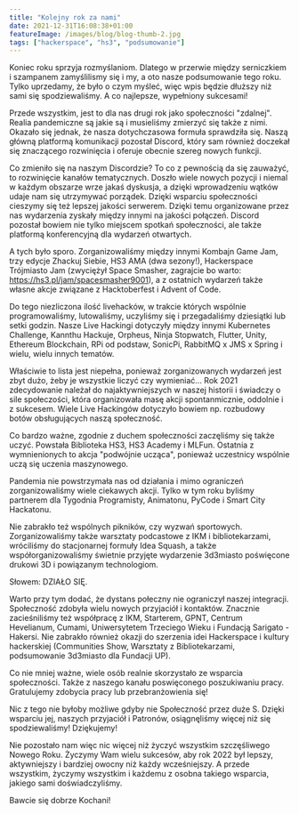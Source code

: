 ```yaml
---
title: "Kolejny rok za nami"
date: 2021-12-31T16:08:38+01:00
featureImage: /images/blog/blog-thumb-2.jpg
tags: ["hackerspace", "hs3", "podsumowanie"]
---
```


Koniec roku sprzyja rozmyślaniom. Dlatego w przerwie między serniczkiem i szampanem zamyślilismy się i my, a oto nasze podsumowanie tego roku. Tylko uprzedamy, że było o czym myśleć, więc wpis będzie dłuższy niż sami się spodziewaliśmy. A co najlepsze, wypełniony sukcesami!

Przede wszystkim, jest to dla nas drugi rok jako społeczności "zdalnej". Realia pandemiczne są jakie są i musieliśmy zmierzyć się także z nimi. Okazało się jednak, że nasza dotychczasowa formuła sprawdziła się. Naszą główną platformą komunikacji pozostał Discord, który sam również doczekał się znaczącego rozwinięcia i oferuje obecnie szereg nowych funkcji. 

Co zmieniło się na naszym Discordzie? To co z pewnością da się zauważyć, to rozwinięcie kanałów tematycznych. Doszło wiele nowych pozycji i niemal w każdym obszarze wrze jakaś dyskusja, a dzięki wprowadzeniu wątków udaje nam się utrzymywać porządek. Dzięki wsparciu społeczności cieszymy się też lepszej jakości serwerem. Dzięki temu organizowane przez nas wydarzenia zyskały między innymi na jakości połączeń. Discord pozostał bowiem nie tylko miejscem spotkań społeczności, ale także platformą konferencyjną dla wydarzeń otwartych.

A tych było sporo. Zorganizowaliśmy między innymi Kombajn Game Jam, trzy edycje Zhackuj Siebie, HS3 AMA (dwa sezony!), Hackerspace Trójmiasto Jam (zwyciężył Space Smasher, zagrajcie bo warto: <https://hs3.pl/jam/spacesmasher9001>), a z ostatnich wydarzeń także własne akcje związane z Hacktoberfest i Advent of Code.

Do tego niezliczona ilość livehacków, w trakcie których wspólnie programowaliśmy, lutowaliśmy, uczyliśmy się i przegadaliśmy dziesiątki lub setki godzin. Nasze Live Hackingi dotyczyły między innymi Kubernetes Challenge, Kannthu Hackuje, Orpheus, Ninja Stopwatch, Flutter, Unity, Ethereum Blockchain, RPi od podstaw, SonicPi, RabbitMQ x JMS x Spring i wielu, wielu innych tematów.

Właściwie to lista jest niepełna, ponieważ zorganizowanych wydarzeń jest zbyt dużo, żeby je wszystkie liczyć czy wymieniać... Rok 2021 zdecydowanie należał do najaktywniejszych w naszej historii i świadczy o sile społeczości, która organizowała masę akcji spontanmicznie, oddolnie i z sukcesem. Wiele Live Hackingów dotyczyło bowiem np. rozbudowy botów obsługujących naszą społeczność. 

Co bardzo ważne, zgodnie z duchem społeczności zaczęliśmy się także uczyć. Powstała Biblioteka HS3, HS3 Academy i MLFun. Ostatnia z wymnienionych to akcja "podwójnie ucząca", ponieważ uczestnicy wspólnie uczą się uczenia maszynowego. 

Pandemia nie powstrzymała nas od działania i mimo ograniczeń zorganizowaliśmy wiele ciekawych akcji. Tylko w tym roku byliśmy partnerem dla Tygodnia Programisty, Animatonu, PyCode i Smart City Hackatonu.

Nie zabrakło też wspólnych pikników, czy wyzwań sportowych. Zorganizowaliśmy także warsztaty podcastowe z IKM i bibliotekarzami, wróciliśmy do stacjonarnej formuły Idea Squash, a także współorganizowaliśmy świetnie przyjęte wydarzenie 3d3miasto poświęcone drukowi 3D i powiązanym technologiom.

Słowem: DZIAŁO SIĘ.

Warto przy tym dodać, że dystans połeczny nie ograniczył naszej integracji. Społeczność zdobyła wielu nowych przyjaciół i kontaktów. Znacznie zacieśniliśmy też współpracę z IKM, Starterem, GPNT, Centrum Hevelianum, Cumami, Uniwersytetem Trzeciego Wieku i Fundacją Sarigato - Hakersi.
Nie zabrakło również okazji do szerzenia idei Hackerspace i kultury hackerskiej (Communities Show, Warsztaty z Bibliotekarzami, podsumowanie 3d3miasto dla Fundacji UP).

Co nie mniej ważne, wiele osób realnie skorzystało ze wsparcia społeczności. Także z naszego kanału poswięconego poszukiwaniu pracy. Gratulujemy zdobycia pracy lub przebranżowienia się!

Nic z tego nie byłoby możliwe gdyby nie Społeczność przez duże S. Dzięki wsparciu jej, naszych przyjaciół i Patronów, osiągnęliśmy więcej niż się spodziewaliśmy! Dziękujemy!

Nie pozostało nam więc nic więcej niż życzyć wszystkim szczęśliwego Nowego Roku. Życzymy Wam wielu sukcesów, aby rok 2022 był lepszy, aktywniejszy i bardziej owocny niż każdy wcześniejszy. A przede wszystkim, życzymy wszystkim i każdemu z osobna takiego wsparcia, jakiego sami doświadczyliśmy. 

Bawcie się dobrze Kochani!